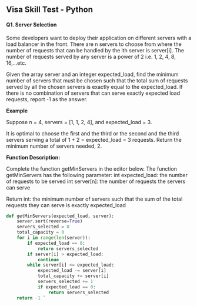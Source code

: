 ## Visa Skill Test - Python 

#### Q1. Server Selection
Some developers want to deploy their application on different servers with a load balancer in the front. 
There are n servers to choose from where the number of requests that can be handled by the ith server is server[i].
The number of requests served by any server is a power of 2 i.e. 1, 2, 4, 8, 16,...etc.

Given the array server and an integer expected_load, find the minimum number of servers that must be chosen such that the
total sum of requests served by all the chosen servers is exactly equal to the expected_load. 
If there is no combination of servers that can serve exactly expected load requests, report -1 as the answer.

**Example**

Suppose n = 4, servers = [1, 1, 2, 4], and expected_load = 3.

It is optimal to choose the first and the third or the second and the third servers serving a total of 1 + 2 = expected_load = 3 requests. 
Return the minimum number of servers needed, 2.

**Function Description:**

Complete the function getMinServers in the editor below.
The function getMinServers has the following parameter: 
int expected_load: the number of requests to be served int server[n]: the number of requests the servers can serve

Return
int: the minimum number of servers such that the sum of the total requests they can serve is exactly expected_load

```python
def getMinServers(expected_load, server):
    server.sort(reverse=True) 
    servers_selected = 0 
    total_capacity = 0 
    for i in range(len(server)):
        if expected_load == 0: 
            return servers_selected
        if server[i] > expected_load: 
            continue
        while server[i] <= expected_load: 
            expected_load -= server[i]
            total_capacity += server[i]
            servers_selected += 1
            if expected_load == 0:
                return servers_selected
    return -1 `


